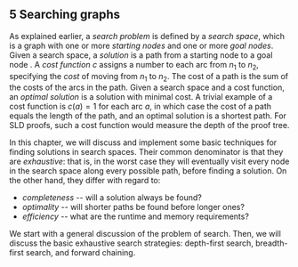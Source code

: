 ## 5 Searching graphs ##

As explained earlier, a *search problem* is defined by a *search space*, which is a graph with one or more *starting nodes* and one or more *goal nodes*. Given a search space, a *solution* is a path from a starting node to a goal node . A *cost function* $c$ assigns a number to each arc from $n_1$ to $n_2$, specifying the *cost* of moving from $n_1$ to $n_2$. The cost of a path is the sum of the costs of the arcs in the path. Given a search space and a cost function, an *optimal solution* is a solution with minimal cost. A trivial example of a cost function is $c(a)=1$ for each arc $a$, in which case the cost of a path equals the length of the path, and an optimal solution is a shortest path. For SLD proofs, such a cost function would measure the depth of the proof tree.

In this chapter, we will discuss and implement some basic techniques for finding solutions in search spaces. Their common denominator is that they are *exhaustive*: that is, in the worst case they will eventually visit every node in the search space along every possible path, before finding a solution. On the other hand, they differ with regard to:

* *completeness* -- will a solution always be found?
* *optimality* -- will shorter paths be found before longer ones?
* *efficiency* -- what are the runtime and memory requirements?

We start with a general discussion of the problem of search. Then, we will discuss the basic exhaustive search strategies: depth-first search, breadth-first search, and forward chaining.
